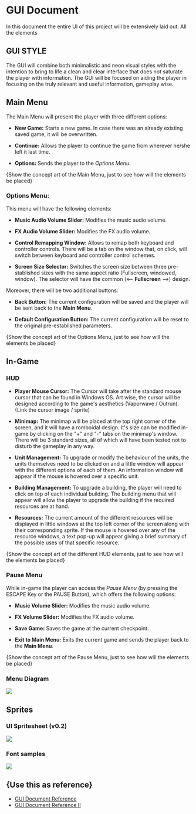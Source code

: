 # GUI Document
In this document the entire UI of this project will be extensively laid out. All the elements

## GUI STYLE
The GUI will combine both minimalistic and neon visual styles with the intention to bring to life a clean and clear interface that does not saturate the player with information. The GUI will be focused on aiding the player in focusing on the truly relevant and useful information, gameplay wise.

## Main Menu
The Main Menu will present the player with three different options:

- **New Game:** Starts a new game. In case there was an already existing saved game, it will be overwritten.

- **Continue:** Allows the player to continue the game from wherever he/she left it last time.

- **Options:** Sends the player to the *Options Menu*. 

{Show the concept art of the Main Menu, just to see how will the elements be placed}

### Options Menu:
This menu will have the following elements:
- **Music Audio Volume Slider:** Modifies the music audio volume.

- **FX Audio Volume Slider:** Modifies the FX audio volume.

- **Control Remapping Window:** Allows to remap both keyboard and controller controls. There will be a tab on the window that, on click, will switch between keyboard and controller control schemes.

- **Screen Size Selector:** Switches the screen size between three pre-stablished sizes with the same aspect ratio (Fullscreen, windowed, window). The selector will have the common (<-- **Fullscreen** -->) design.

Moreover, there will be two additional buttons:
- **Back Button:** The current configuration will be saved and the player will be sent back to the **Main Menu**.

- **Default Configuration Button:** The current configuration will be reset to the original pre-established parameters.

{Show the concept art of the Options Menu, just to see how will the elements be placed}

## In-Game
### HUD
- **Player Mouse Cursor:** The Cursor will take after the standard mouse cursor that can be found in Windows OS. Art wise, the cursor will be designed according to the game's aesthetics (Vaporwave / Outrun). {Link the cursor image / sprite)

- **Minimap:** The minimap will be placed at the top right corner of the screen, and it will have a romboidal design. It's size can be modified in-game by clicking on the "+" and "-" tabs on the minimap's window. There will be 3 standard sizes, all of which will have been tested not to disturb the gameplay in any way.

- **Unit Management:** To upgrade or modify the behaviour of the units, the units themselves need to be clicked on and a little window will appear with the different options of each of them. An information window will appear if the mouse is hovered over a specific unit.

- **Building Management:** To upgrade a building, the player will need to click on top of each individual building. The building menu that will appear will allow the player to upgrade the building if the required resources are at hand. 

- **Resources:** The current amount of the different resources will be displayed in little windows at the top left corner of the screen along with their corresponding sprite. If the mouse is hovered over any of the resource windows, a text pop-up will appear giving a brief summary of the possible uses of that specific resource.

{Show the concept art of the different HUD elements, just to see how will the elements be placed}

### Pause Menu
While in-game the player can access the *Pause Menu* (by pressing the ESCAPE Key or the PAUSE Button), which offers the following options:
- **Music Volume Slider:** Modifies the music audio volume.

- **FX Volume Slider:** Modifies the FX audio volume.

- **Save Game:** Saves the game at the current checkpoint.

- **Exit to Main Menu:** Exits the current game and sends the player back to the **Main Menu**.

{Show the concept art of the Pause Menu, just to see how will the elements be placed}

### Menu Diagram
![](https://github.com/BarcinoLechiguino/Project-RTS/blob/master/Docs/UI/UML_Menus.png?raw=true)

## Sprites
### UI Spritesheet (v0.2)
![](https://github.com/BarcinoLechiguino/Project-RTS/blob/master/Docs/UI/HUD_RETRO.png?raw=true)

### Font samples
![](https://github.com/BarcinoLechiguino/Project-RTS/blob/master/Docs/UI/preview_Fonts.png?raw=true)


## {Use this as reference}
- [GUI Document Reference](https://github.com/DevCrumbs/Warcraft-II/wiki/4.-User-Interface-Document)
- [GUI Document Reference II](https://github.com/CheckTheDog/Fantasy-Brawl/wiki/3.-User-Interface-Document)
